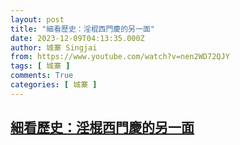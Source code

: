 ```yaml
---
layout: post
title: "細看歷史：淫棍西門慶的另一面"
date: 2023-12-09T04:13:35.000Z
author: 城寨 Singjai
from: https://www.youtube.com/watch?v=nen2WD72QJY
tags: [ 城寨 ]
comments: True
categories: [ 城寨 ]
---
```

<!--1702095215000-->
[細看歷史：淫棍西門慶的另一面](https://www.youtube.com/watch?v=nen2WD72QJY)
------

<div>

</div>
